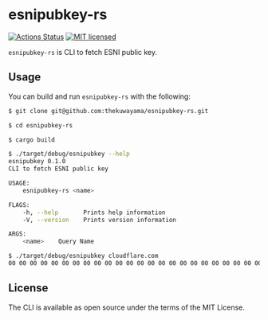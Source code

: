 # esnipubkey-rs

[![Actions Status](https://github.com/thekuwayama/esnipubkey-rs/workflows/CI/badge.svg)](https://github.com/thekuwayama/esnipubkey-rs/actions?workflow=CI)
[![MIT licensed](https://img.shields.io/badge/license-MIT-brightgreen.svg)](https://raw.githubusercontent.com/thekuwayama/esnipubkey-rs/master/LICENSE.txt)

`esnipubkey-rs` is CLI to fetch ESNI public key.


## Usage

You can build and run `esnipubkey-rs` with the following:

```bash
$ git clone git@github.com:thekuwayama/esnipubkey-rs.git

$ cd esnipubkey-rs

$ cargo build

$ ./target/debug/esnipubkey --help
esnipubkey 0.1.0
CLI to fetch ESNI public key

USAGE:
    esnipubkey-rs <name>

FLAGS:
    -h, --help       Prints help information
    -V, --version    Prints version information

ARGS:
    <name>    Query Name
```

```bash
$ ./target/debug/esnipubkey cloudflare.com
00 00 00 00 00 00 00 00 00 00 00 00 00 00 00 00 00 00 00 00 00 00 00 00 00 00 00 00 00 00 00 00 00 00 00 00 00 00 00 00 00 00 00 00 00 00 00 00 00 00 00 00 00 00 00 00 00 00 00 00 00 00 00 00 00 00 00 00
```


## License

The CLI is available as open source under the terms of the MIT License.
